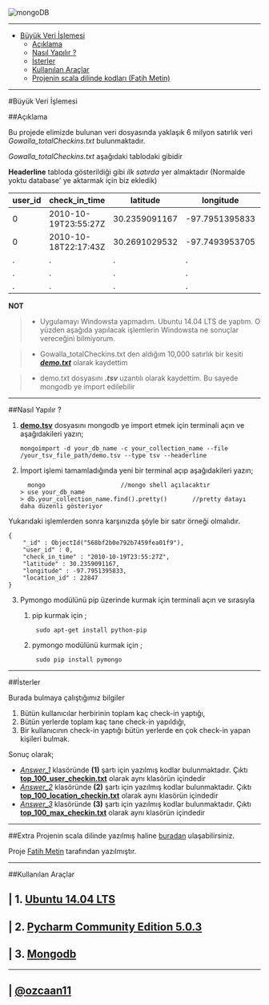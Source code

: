 

![mongoDB](http://www.bit-forge.com/wp-content/uploads/2015/06/mongodb-logo-large.png)

----------

 - [Büyük Veri İşlemesi](#b%C3%BCy%C3%BCk-veri-%C4%B0%C5%9Flemesi)
	 - [Açıklama](#a%C3%A7%C4%B1klama)
	 - [Nasıl Yapılır ?](#nas%C4%B1l-yap%C4%B1l%C4%B1r-)
	 - [İsterler](#%C4%B0sterler)
	 - [Kullanılan Araçlar](#kullan%C4%B1lan-ara%C3%A7lar)
	 - [Projenin scala dilinde kodları (Fatih Metin)](#extra)

----------


#Büyük Veri İşlemesi

##Açıklama

Bu projede elimizde bulunan veri dosyasında yaklaşık 6 milyon satırlık veri *Gowalla_totalCheckins.txt* bulunmaktadır.

*Gowalla_totalCheckins.txt* aşağıdaki tablodaki gibidir

**Headerline** tabloda gösterildiği gibi  *ilk satırda* yer almaktadır (Normalde yoktu database' ye aktarmak için biz ekledik)



user_id | check_in_time 	|   latitude	|  longitude	 |location_id
--------|-----------------------|---------------|----------------|-----------
0	| 2010-10-19T23:55:27Z	| 30.2359091167	| -97.7951395833 |22847
0	| 2010-10-18T22:17:43Z	| 30.2691029532	| -97.7493953705 |420315
.       |   .                   |.              |   .            |.
.       |   .                   |.              |   .            |.
.       |   .                   |.              |   .            |.





**NOT**

> - Uygulamayı Windowsta yapmadım. Ubuntu 14.04 LTS de yaptım. O yüzden aşağıda yapılacak işlemlerin Windowsta ne sonuçlar vereceğini bilmiyorum.

> - Gowalla_totalCheckins.txt den aldığım 10,000 satırlık bir kesiti [***demo.txt***](Data_Demo/demo.txt) olarak kaydettim

> - demo.txt dosyasını ***.tsv*** uzantılı olarak kaydettim. Bu sayede mongodb ye import edilebilir


----------


##Nasıl Yapılır ?

 1. [**demo.tsv**](Data_Demo/demo.tsv) dosyasını mongodb ye import etmek için terminali açın ve aşağıdakileri yazın;

		mongoimport -d your_db_name -c your_collection_name --file /your_tsv_file_path/demo.tsv --type tsv --headerline

 2. İmport işlemi tamamladığında yeni bir terminal açıp aşağıdakileri
    yazın;

		  mongo 					//mongo shell açılacaktır
		> use your_db_name
		> db.your_collection_name.find().pretty()       //pretty datayı daha düzenli gösteriyor


Yukarıdaki işlemlerden sonra karşınızda şöyle bir satır örneği olmalıdır.

	{
		"_id" : ObjectId("568bf2b0e792b7459fea01f9"),
		"user_id" : 0,
		"check_in_time" : "2010-10-19T23:55:27Z",
		"latitude" : 30.2359091167,
		"longitude" : -97.7951395833,
		"location_id" : 22847
	}

 3. Pymongo  modülünü pip üzerinde kurmak için terminali açın ve sırasıyla
	1. pip kurmak için ;
		
			sudo apt-get install python-pip
	2. pymongo modülünü kurmak için ; 
				
			sudo pip install pymongo
		
		

---------



##İsterler

Burada bulmaya çalıştığımız bilgiler

 1. Bütün kullanıcılar herbirinin toplam kaç check-in yaptığı,
 2. Bütün yerlerde toplam kaç tane check-in yapıldığı,
 3. Bir kullanıcının check-in yaptığı bütün yerlerde en çok check-in
    yapan kişileri bulmak.

Sonuç olarak;

 - [*Answer_1*](Answer_1) klasöründe **(1)** şartı için yazılmış kodlar bulunmaktadır. Çıktı  [**top_100_user_checkin.txt**](Answer_1/top_100_user_checkin.txt) olarak aynı
   klasörün içindedir
 - [*Answer_2*](Answer_2) klasöründe **(2)** şartı için yazılmış kodlar bulunmaktadır. Çıktı  [**top_100_location_checkin.txt**](Answer_2/top_100_locations_checkin.txt)  olarak aynı
   klasörün içindedir
 - [*Answer_3*](Answer_3) klasöründe **(3)** şartı için yazılmış kodlar bulunmaktadır. Çıktı  [**top_100_max_checkin.txt**](Answer_3/top_100_max_checkin.txt)  olarak aynı
   klasörün içindedir

----------

##Extra
Projenin scala dilinde yazılmış haline [buradan](https://github.com/teaddict/bigdata-project) ulaşabilirsiniz.

Proje [Fatih Metin](https://github.com/teaddict) tarafından yazılmıştır.


----------

##Kullanılan Araçlar

| 1. [Ubuntu 14.04 LTS](http://www.ubuntu.com/download/desktop)
----------
 
| 2. [Pycharm Community Edition 5.0.3](https://www.jetbrains.com/pycharm/download/)
----------
 
| 3. [Mongodb](https://www.mongodb.org/)
----------  


----------


| [@ozcaan11](https://github.com/ozcaan11)
----------
